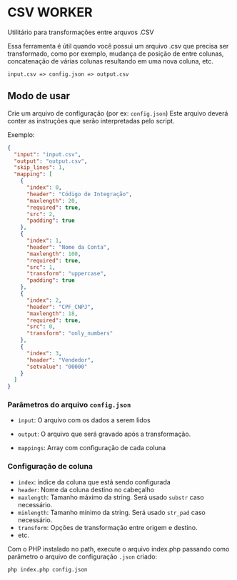 # CSV WORKER

Utilitário para transformações entre arquvos .CSV

Essa ferramenta é útil quando você possui um arquivo .csv que precisa ser transformado, como por exemplo, mudança de posição de entre colunas, concatenação de várias colunas resultando em uma nova coluna, etc.

```
input.csv => config.json => output.csv
```

## Modo de usar

Crie um arquivo de configuração (por ex: `config.json`)
Este arquivo deverá conter as instruções que serão interpretadas pelo script.

Exemplo:

```json
{
  "input": "input.csv",
  "output": "output.csv",
  "skip_lines": 1,
  "mapping": [
    {
      "index": 0,
      "header": "Código de Integração",
      "maxlength": 20,
      "required": true,
      "src": 2,
      "padding": true
    },
    {
      "index": 1,
      "header": "Nome da Conta",
      "maxlength": 100,
      "required": true,
      "src": 1,
      "transform": "uppercase",
      "padding": true
    },
    {
      "index": 2,
      "header": "CPF_CNPJ",
      "maxlength": 18,
      "required": true,
      "src": 0,
      "transform": "only_numbers"
    },
    {
      "index": 3,
      "header": "Vendedor",
      "setvalue": "00000"
    }
  ]
}
```

### Parâmetros do arquivo `config.json`

- `input`: O arquivo com os dados a serem lidos

- `output`: O arquivo que será gravado após a transformação.

- `mappings`: Array com configuração de cada coluna

### Configuração de coluna

- `index`: índice da coluna que está sendo configurada
- `header`: Nome da coluna destino no cabeçalho
- `maxlength`: Tamanho máximo da string. Será usado `substr` caso necessário.
- `minlength`: Tamanho mínimo da string. Será usado `str_pad` caso necessário.
- `transform`: Opções de transformação entre origem e destino.
- etc.

Com o PHP instalado no path, execute o arquivo index.php passando como parâmetro o arquivo de configuração `.json` criado:

```shell
php index.php config.json
```
